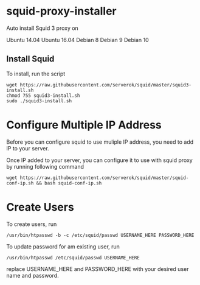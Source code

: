 # squid-proxy-installer

Auto install Squid 3 proxy on

Ubuntu 14.04
Ubuntu 16.04
Debian 8
Debian 9
Debian 10

## Install Squid

To install, run the script

```
wget https://raw.githubusercontent.com/serverok/squid/master/squid3-install.sh
chmod 755 squid3-install.sh
sudo ./squid3-install.sh
```

# Configure Multiple IP Address

Before you can configure squid to use muliple IP address, you need to add IP to your server.

Once IP added to your server, you can configure it to use with squid proxy by running following command

```
wget https://raw.githubusercontent.com/serverok/squid/master/squid-conf-ip.sh && bash squid-conf-ip.sh
```

# Create Users

To create users, run

```
/usr/bin/htpasswd -b -c /etc/squid/passwd USERNAME_HERE PASSWORD_HERE
```

To update password for am existing user, run

```
/usr/bin/htpasswd /etc/squid/passwd USERNAME_HERE
```

replace USERNAME_HERE and PASSWORD_HERE with your desired user name and password.
